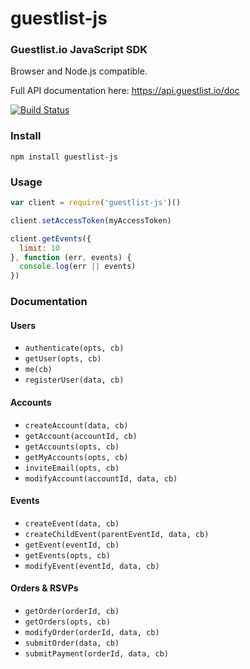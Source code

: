 # guestlist-js

### Guestlist.io JavaScript SDK

Browser and Node.js compatible.

Full API documentation here: https://api.guestlist.io/doc

[![Build Status](https://travis-ci.org/guestlistio/guestlist-js.svg?branch=master)](https://travis-ci.org/guestlistio/guestlist-js)

### Install

```
npm install guestlist-js
```

### Usage

```js
var client = require('guestlist-js')()

client.setAccessToken(myAccessToken)

client.getEvents({
  limit: 10
}, function (err, events) {
  console.log(err || events)
})
```

### Documentation

#### Users

- `authenticate(opts, cb)`
- `getUser(opts, cb)`
- `me(cb)`
- `registerUser(data, cb)`

#### Accounts

- `createAccount(data, cb)`
- `getAccount(accountId, cb)`
- `getAccounts(opts, cb)`
- `getMyAccounts(opts, cb)`
- `inviteEmail(opts, cb)`
- `modifyAccount(accountId, data, cb)`

#### Events

- `createEvent(data, cb)`
- `createChildEvent(parentEventId, data, cb)`
- `getEvent(eventId, cb)`
- `getEvents(opts, cb)`
- `modifyEvent(eventId, data, cb)`

#### Orders & RSVPs

- `getOrder(orderId, cb)`
- `getOrders(opts, cb)`
- `modifyOrder(orderId, data, cb)`
- `submitOrder(data, cb)`
- `submitPayment(orderId, data, cb)`
